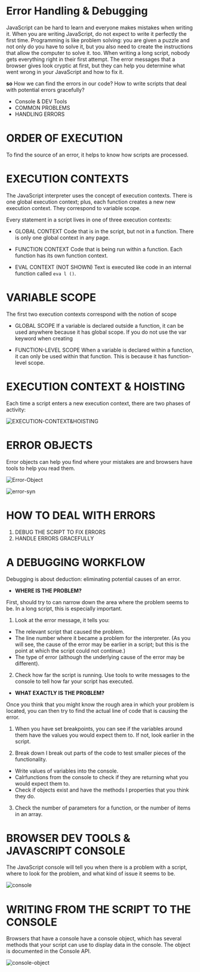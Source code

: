 # Error Handling & Debugging
JavaScript can be hard to learn and everyone makes
mistakes when writing it.
When you are writing JavaScript, do not expect to write it perfectly the first time.
Programming is like problem solving: you are given a puzzle and not only do you have to solve
it, but you also need to create the instructions that allow the computer to solve it. too.
When writing a long script, nobody gets everything right in their first attempt. The error
messages that a browser gives look cryptic at first, but they can help you determine what
went wrong in your JavaScript and how to fix it.



**so** 
How we can find the errors in our code?
How to write scripts that deal with potential errors gracefully?

* Console & DEV Tools
* COMMON PROBLEMS
* HANDLING ERRORS

# ORDER OF EXECUTION
To find the source of an error, it helps to know how scripts are processed.
# EXECUTION CONTEXTS
The JavaScript interpreter uses the concept of execution contexts.
There is one global execution context; plus, each function creates a new
new execution context. They correspond to variable scope.

Every statement in a script lives in one of three
execution contexts:
* GLOBAL CONTEXT
Code that is in the script, but not in a function.
There is only one global context in any page.

* FUNCTION CONTEXT
Code that is being run within a function.
Each function has its own function context.

* EVAL CONTEXT (NOT SHOWN)
Text is executed like code in an internal function
called ```eva l ()```.

# VARIABLE SCOPE
The first two execution contexts correspond with the
notion of scope

* GLOBAL SCOPE
If a variable is declared outside a function, it can
be used anywhere because it has global scope.
If you do not use the var keyword when creating

* FUNCTION-LEVEL SCOPE
When a variable is declared within a function,
it can only be used within that function. This is
because it has function-level scope.

# EXECUTION CONTEXT & HOISTING
Each time a script enters a new execution context, there are two phases of activity:

![EXECUTION-CONTEXT&HOISTING](../img/error.PNG)

# ERROR OBJECTS
Error objects can help you find where your mistakes are
and browsers have tools to help you read them.

![Error-Object](../img/error-object.PNG)

![error-syn](../img/error-syn.PNG)

# HOW TO DEAL WITH ERRORS

1. DEBUG THE SCRIPT TO FIX ERRORS
2. HANDLE ERRORS GRACEFULLY


# A DEBUGGING WORKFLOW
Debugging is about deduction: eliminating potential causes of an error.

* **WHERE IS THE PROBLEM?**

First, should try to can narrow down the area where
the problem seems to be. In a long script, this is
especially important.

1. Look at the error message, it tells you:

* The relevant script that caused the problem.
* The line number where it became a problem for
the interpreter. (As you will see, the cause of
the error may be earlier in a script; but this is the
point at which the script could not continue.)
* The type of error (although the underlying cause
of the error may be different).

2. Check how far the script is running.
Use tools to write messages to the console to tell
how far your script has executed.

* **WHAT EXACTLY IS THE PROBLEM?**

Once you think that you might know the rough area
in which your problem is located, you can then try to
find the actual line of code that is causing the error.

1. When you have set breakpoints, you can see if the
variables around them have the values you would
expect them to. If not, look earlier in the script.

2. Break down I break out parts of the code to test
smaller pieces of the functionality.
* Write values of variables into the console.
* Calrfunctions from the console to check if they
are returning what you would expect them to.
* Check if objects exist and have the methods I
properties that you think they do.

3. Check the number of parameters for a function, or
the number of items in an array.

# BROWSER DEV TOOLS & JAVASCRIPT CONSOLE
The JavaScript console will tell you when there is a problem with a script,
where to look for the problem, and what kind of issue it seems to be.

![console](../img/console.PNG)

# WRITING FROM THE SCRIPT TO THE CONSOLE
Browsers that have a console have a console object, which has several
methods that your script can use to display data in the console.
The object is documented in the Console API.

![console-object](../img/console-object.PNG)

